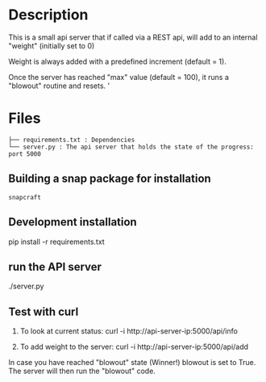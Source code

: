 # Description
This is a small api server that if called via a REST api, will add to an internal "weight" (initially set to 0)

Weight is always added with a predefined increment (default = 1).

Once the server has reached "max" value (default = 100), it runs a "blowout" routine and resets.
'

# Files
```
├── requirements.txt : Dependencies
└── server.py : The api server that holds the state of the progress: port 5000
```
## Building a snap package for installation

```
snapcraft
```

## Development installation

pip install -r requirements.txt

## run the API server

./server.py

## Test with curl

1. To look at current status:
curl -i http://api-server-ip:5000/api/info

2. To add weight to the server:
curl -i http://api-server-ip:5000/api/add

In case you have reached "blowout" state (Winner!) blowout is set to True.
The server will then run the "blowout" code.
